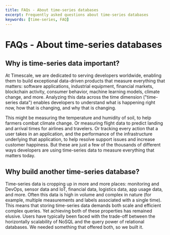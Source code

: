 ```yaml
---
title: FAQs - About time-series databases
excerpt: Frequently asked questions about time-series databases
keywords: [time-series, FAQ]
---
```


# FAQs - About time-series databases

## Why is time-series data important?

At Timescale, we are dedicated to serving developers worldwide, enabling
them to build exceptional data-driven products that measure everything that
matters: software applications, industrial equipment, financial markets,
blockchain activity, consumer behavior, machine learning models, climate
change, and more. Analyzing this data across the time dimension
("time-series data") enables developers to understand what is happening
right now, how that is changing, and why that is changing.

This might be measuring the temperature and humidity of soil, to help
farmers combat climate change. Or measuring flight data to predict
landing and arrival times for airlines and travelers. Or tracking every
action that a user takes in an application, and the performance of the
infrastructure underlying that application, to help resolve support
issues and increase customer happiness. But these are just a few of
the thousands of different ways developers are using time-series data
to measure everything that matters today.

## Why build another time-series database?

Time-series data is cropping up in more and more places: monitoring and DevOps,
sensor data and IoT, financial data, logistics data, app usage data, and more.
Often this data is high in volume and complex in nature (for example, multiple
measurements and labels associated with a single time). This means that storing
time-series data demands both scale and efficient complex queries. Yet achieving
both of these properties has remained elusive. Users have typically been faced
with the trade-off between the horizontally scalability of NoSQL and the query
power of relational databases. We needed something that offered both, so we
built it.

